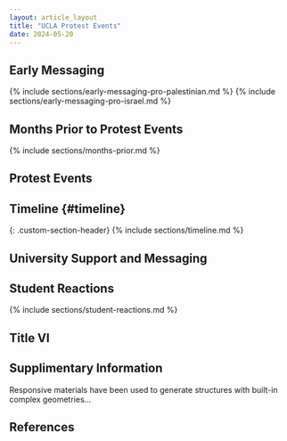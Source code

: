 ```yaml
---
layout: article_layout
title: "UCLA Protest Events"
date: 2024-05-20
---
```


## Early Messaging <span id="Early Messaging"></span>

{% include sections/early-messaging-pro-palestinian.md %}
{% include sections/early-messaging-pro-israel.md %}

## Months Prior to Protest Events <span id="Months Prior to Protest Events"></span>
{% include sections/months-prior.md %}


## Protest Events <span id="Protest Events"></span>

## Timeline {#timeline}
{: .custom-section-header}
{% include sections/timeline.md %}

## University Support and Messaging  <span id="University Support and Messaging"></span>


## Student Reactions <span id="Student Reactions"></span>

{% include sections/student-reactions.md %}

## Title VI <span id="Title VI"></span>


## Supplimentary Information <span id="Supplimentary Information"></span>

Responsive materials have been used to generate structures with built-in complex geometries...

## References <span id="References"></span>



<!-- Add more sections as needed -->

